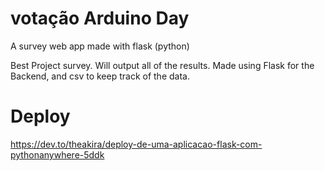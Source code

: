 # votação Arduino Day

A survey web app made with flask (python)

Best Project survey. Will output all of the results. Made using Flask for the Backend, and csv to keep track of the data.

# Deploy

https://dev.to/theakira/deploy-de-uma-aplicacao-flask-com-pythonanywhere-5ddk
